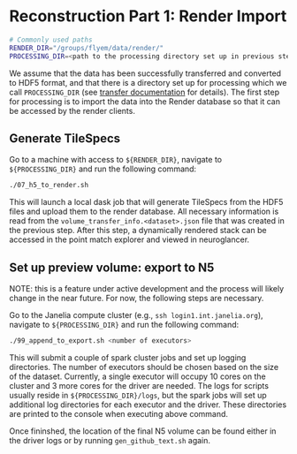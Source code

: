 # Reconstruction Part 1: Render Import
```bash
# Commonly used paths
RENDER_DIR="/groups/flyem/data/render/"
PROCESSING_DIR=<path to the processing directory set up in previous step>
```
We assume that the data has been successfully transferred and converted to HDF5 format, and that there is a directory set up for processing which we call `PROCESSING_DIR` (see [transfer documentation](1_transfer.md) for details). The first step for processing is to import the data into the Render database so that it can be accessed by the render clients.

## Generate TileSpecs
Go to a machine with access to `${RENDER_DIR}`, navigate to `${PROCESSING_DIR}` and run the following command:
```bash
./07_h5_to_render.sh
```
This will launch a local dask job that will generate TileSpecs from the HDF5 files and upload them to the render database. All necessary information is read from the `volume_transfer_info.<dataset>.json` file that was created in the previous step. After this step, a dynamically rendered stack can be accessed in the point match explorer and viewed in neuroglancer.

## Set up preview volume: export to N5
NOTE: this is a feature under active development and the process will likely change in the near future. For now, the following steps are necessary.

Go to the Janelia compute cluster (e.g., `ssh login1.int.janelia.org`), navigate to `${PROCESSING_DIR}` and run the following command:
```bash
./99_append_to_export.sh <number of executors>
```
This will submit a couple of spark cluster jobs and set up logging directories. The number of executors should be chosen based on the size of the dataset. Currently, a single executor will occupy 10 cores on the cluster and 3 more cores for the driver are needed. The logs for scripts usually reside in `${PROCESSING_DIR}/logs`, but the spark jobs will set up additional log directories for each executor and the driver. These directories are printed to the console when executing above command.

Once fininshed, the location of the final N5 volume can be found either in the driver logs or by running `gen_github_text.sh` again.
